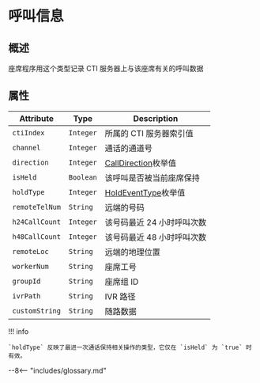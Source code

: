 # 呼叫信息

## 概述

座席程序用这个类型记录 CTI 服务器上与该座席有关的呼叫数据

## 属性

| Attribute      | Type      | Description                |
| -------------- | --------- | -------------------------- |
| `ctiIndex`     | `Integer` | 所属的 CTI 服务器索引值    |
| `channel`      | `Integer` | 通话的通道号               |
| `direction`    | `Integer` | [CallDirection][]枚举值    |
| `isHeld`       | `Boolean` | 该呼叫是否被当前座席保持   |
| `holdType`     | `Integer` | [HoldEventType][]枚举值    |
| `remoteTelNum` | `String`  | 远端的号码                 |
| `h24CallCount` | `Integer` | 该号码最近 24 小时呼叫次数 |
| `h48CallCount` | `Integer` | 该号码最近 48 小时呼叫次数 |
| `remoteLoc`    | `String`  | 远端的地理位置             |
| `workerNum`    | `String`  | 座席工号                   |
| `groupId`      | `String`  | 座席组 ID                  |
| `ivrPath`      | `String`  | IVR 路径                   |
| `customString` | `String`  | 随路数据                   |

!!! info

    `holdType` 反映了最进一次通话保持相关操作的类型，它仅在 `isHeld` 为 `true` 时有效。

[calldirection]: enums.md#呼叫方向
[holdeventtype]: enums.md#保持事件类型

--8<-- "includes/glossary.md"
